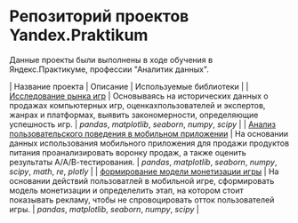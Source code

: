 # Репозиторий проектов Yandex.Praktikum

Данные проекты были выполнены в ходе обучения в Яндекс.Практикуме, профессии "Аналитик данных". 

| Название проекта | Описание | Используемые библиотеки | 
| [Исследование рынка игр](games) | Основываясь на исторических данных о продажах компьютерных игр, оценкахпользователей и экспертов, жанрах и платформах, выявить закономерности, определяющие успешность игр. | *pandas*, *matplotlib*, *seaborn*, *numpy*, *scipy* |
| [Анализ пользовательского поведения в мобильном приложении](mobile) | На основании данных использования мобильного приложения для продажи продуктов питания проанализировать воронку продаж, а также оценить результаты А/А/В-тестирования. | *pandas*, *matplotlib*, *seaborn*, *numpy*, *scipy*, *math*, *re*, *plotly* |
| [формирование модели монетизации игры](monetization) | На основании действий пользоватлей в мобильной игре, сформировать модель монетизации и определелить этап, на котором стоит показывать рекламу, чтобы не спровоцировать отток пользователей игры. | *pandas*, *matplotlib*, *seaborn*, *numpy*, *scipy* |

